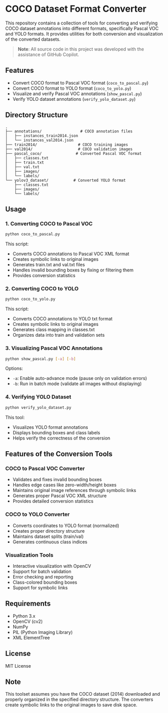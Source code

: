 # COCO Dataset Format Converter

This repository contains a collection of tools for converting and verifying COCO dataset annotations into different formats, specifically Pascal VOC and YOLO formats. It provides utilities for both conversion and visualization of the converted datasets.

> **Note**: All source code in this project was developed with the assistance of GitHub Copilot.

## Features

- Convert COCO format to Pascal VOC format (`coco_to_pascal.py`)
- Convert COCO format to YOLO format (`coco_to_yolo.py`)
- Visualize and verify Pascal VOC annotations (`show_pascal.py`)
- Verify YOLO dataset annotations (`verify_yolo_dataset.py`)

## Directory Structure

```
.
├── annotations/                 # COCO annotation files
│   ├── instances_train2014.json
│   └── instances_val2014.json
├── train2014/                  # COCO training images
├── val2014/                    # COCO validation images
├── pascal_coco/               # Converted Pascal VOC format
│   ├── classes.txt
│   ├── train.txt
│   ├── val.txt
│   ├── images/
│   └── labels/
└── yolov3_dataset/           # Converted YOLO format
    ├── classes.txt
    ├── images/
    └── labels/
```

## Usage

### 1. Converting COCO to Pascal VOC

```bash
python coco_to_pascal.py
```

This script:
- Converts COCO annotations to Pascal VOC XML format
- Creates symbolic links to original images
- Generates train.txt and val.txt files
- Handles invalid bounding boxes by fixing or filtering them
- Provides conversion statistics

### 2. Converting COCO to YOLO

```bash
python coco_to_yolo.py
```

This script:
- Converts COCO annotations to YOLO txt format
- Creates symbolic links to original images
- Generates class mapping in classes.txt
- Organizes data into train and validation sets

### 3. Visualizing Pascal VOC Annotations

```bash
python show_pascal.py [-a] [-b]
```

Options:
- `-a`: Enable auto-advance mode (pause only on validation errors)
- `-b`: Run in batch mode (validate all images without displaying)

### 4. Verifying YOLO Dataset

```bash
python verify_yolo_dataset.py
```

This tool:
- Visualizes YOLO format annotations
- Displays bounding boxes and class labels
- Helps verify the correctness of the conversion

## Features of the Conversion Tools

### COCO to Pascal VOC Converter
- Validates and fixes invalid bounding boxes
- Handles edge cases like zero-width/height boxes
- Maintains original image references through symbolic links
- Generates proper Pascal VOC XML structure
- Provides detailed conversion statistics

### COCO to YOLO Converter
- Converts coordinates to YOLO format (normalized)
- Creates proper directory structure
- Maintains dataset splits (train/val)
- Generates continuous class indices

### Visualization Tools
- Interactive visualization with OpenCV
- Support for batch validation
- Error checking and reporting
- Class-colored bounding boxes
- Support for symbolic links

## Requirements

- Python 3.x
- OpenCV (cv2)
- NumPy
- PIL (Python Imaging Library)
- XML ElementTree

## License

MIT License

## Note

This toolset assumes you have the COCO dataset (2014) downloaded and properly organized in the specified directory structure. The converters create symbolic links to the original images to save disk space.